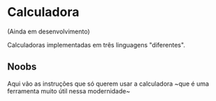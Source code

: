 # Calculadora
(Ainda em desenvolvimento)

Calculadoras implementadas em três linguagens "diferentes".

##

## Noobs
Aqui vão as instruções que só querem usar a calculadora ~que é uma ferramenta muito útil nessa modernidade~
